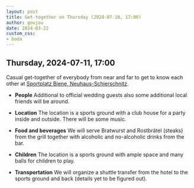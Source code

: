 ```yaml
---
layout: post
title: Get-together on Thursday (2024-07-10, 17:00)
author: goujou
date: 2024-03-22
custom_css:
- boda
---
```


## Thursday, 2024-07-11, 17:00
Casual get-together of everybody from near and far to get to know each other at [Sportplatz Biene, Neuhaus-Schierschnitz](https://www.google.com/maps/place/Sportplatz+Biene/@50.3065895,11.2361265,14.08z/data=!4m6!3m5!1s0x47a3d81a0b488063:0xf9faad79201a9151!8m2!3d50.3127882!4d11.2240278!16s%2Fg%2F11g9m982xz?authuser=0&entry=ttu).

- **People**
    Additional to official wedding guests also some additional local friends will be around.

- **Location**
    The location is a sports ground with a club house for a party inside and outside.
    There will be some music.

- **Food and beverages**
    We will serve Bratwurst and Rostbrätel (steaks) from the grill together with alcoholic and no-alcoholic drinks from the bar.

- **Children**
    The location is a sports ground with ample space and many balls for children to play.

- **Transportation**
    We will organize a shuttle transfer from the hotel to the sports ground and back (details yet to be figured out).



